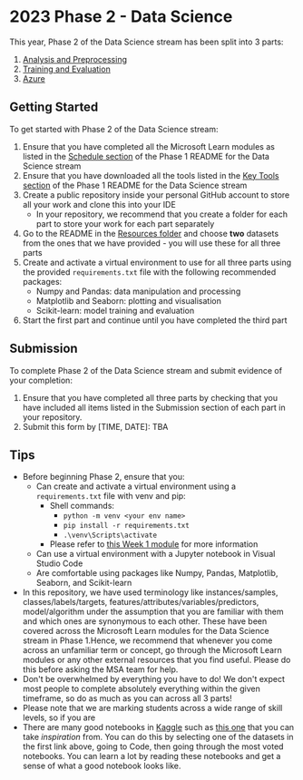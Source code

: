 # 2023 Phase 2 - Data Science

This year, Phase 2 of the Data Science stream has been split into 3 parts:

1. [Analysis and Preprocessing]()
2. [Training and Evaluation]()
3. [Azure]()

## Getting Started

To get started with Phase 2 of the Data Science stream:
1. Ensure that you have completed all the Microsoft Learn modules as listed in the [Schedule section](https://github.com/NZMSA/2023-Phase-1#schedule) of the Phase 1 README for the Data Science stream
2. Ensure that you have downloaded all the tools listed in the [Key Tools section](https://github.com/NZMSA/2023-Phase-1#data-science-6) of the Phase 1 README for the Data Science stream
3. Create a public repository inside your personal GitHub account to store all your work and clone this into your IDE
    - In your repository, we recommend that you create a folder for each part to store your work for each part separately
4. Go to the README in the [Resources folder]() and choose **two** datasets from the ones that we have provided - you will use these for all three parts
5. Create and activate a virtual environment to use for all three parts using the provided `requirements.txt` file with the following recommended packages:
    - Numpy and Pandas: data manipulation and processing
    - Matplotlib and Seaborn: plotting and visualisation
    - Scikit-learn: model training and evaluation
6. Start the first part and continue until you have completed the third part

## Submission

To complete Phase 2 of the Data Science stream and submit evidence of your completion:

1. Ensure that you have completed all three parts by checking that you have included all items listed in the Submission section of each part in your repository.
2. Submit this form by [TIME, DATE]: TBA

## Tips

- Before beginning Phase 2, ensure that you:
    - Can create and activate a virtual environment using a `requirements.txt` file with venv and pip:
        - Shell commands:
            - `python -m venv <your env name>`
            - `pip install -r requirements.txt`
            - `.\venv\Scripts\activate`
        - Please refer to [this Week 1 module](https://learn.microsoft.com/en-us/training/modules/python-create-manage-projects/2-set-up-project) for more information
    - Can use a virtual environment with a Jupyter notebook in Visual Studio Code
    - Are comfortable using packages like Numpy, Pandas, Matplotlib, Seaborn, and Scikit-learn
- In this repository, we have used terminology like instances/samples, classes/labels/targets, features/attributes/variables/predictors, model/algorithm under the assumption that you are familiar with them and which ones are synonymous to each other. These have been covered across the Microsoft Learn modules for the Data Science stream in Phase 1.Hence, we recommend that whenever you come across an unfamiliar term or concept, go through the Microsoft Learn modules or any other external resources that you find useful. Please do this before asking the MSA team for help.
- Don't be overwhelmed by everything you have to do! We don't expect most people to complete absolutely everything within the given timeframe, so do as much as you can across all 3 parts!
- Please note that we are marking students across a wide range of skill levels, so if you are
- There are many good notebooks in [Kaggle](https://www.kaggle.com/competitions?hostSegmentIdFilter=5) such as [this one](https://www.kaggle.com/code/odins0n/spaceship-titanic-eda-27-different-models) that you can take *inspiration* from. You can do this by selecting one of the datasets in the first link above, going to Code, then going through the most voted notebooks. You can learn a lot by reading these notebooks and get a sense of what a good notebook looks like.